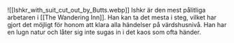 ![[Ishkr_with_suit_cut_out_by_Butts.webp]]
 Ishkr är den mest pålitliga arbetaren i [[The Wandering Inn]]. Han kan ta det mesta i steg, vilket har gjort det möjligt för honom att klara alla händelser på värdshusnivå. Han har en lugn natur och låter sig inte sugas in i det kaos som ofta händer.